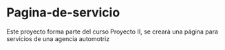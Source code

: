 # Pagina-de-servicio
Este proyecto forma parte del curso Proyecto II, se creará una página para servicios de una agencia automotriz
